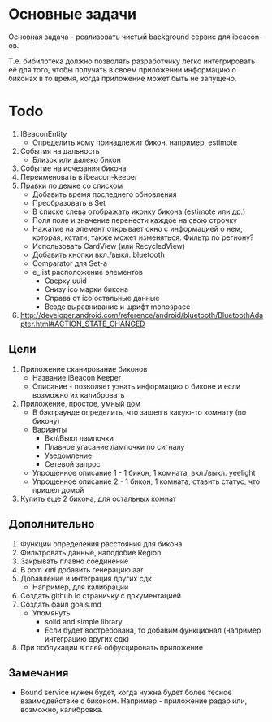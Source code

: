 Основные задачи
===============

Основная задача - реализовать чистый background сервис для ibeacon-ов.

Т.е. бибилотека должно позволять разработчику легко интегрировать её
для того, чтобы получать в своем приложении информацию о биконах в то
время, когда приложение может быть не запущено.

Todo
====

1. IBeaconEntity
   * Определить кому принадлежит бикон, например, estimote
2. События на дальность
   * Близок или далеко бикон
3. Событие на исчезания бикона
4. Переименовать в ibeacon-keeper
5. Правки по демке со списком
   * Добавить время последнего обновления
   * Преобразовать в Set
   * В списке слева отображать иконку бикона (estimote или др.)
   * Поля поле и значение перенести каждое на свою строчку
   * Нажатие на элемент открывает окно с информацией о нем, которая, кстати, также может изменяться. Фильтр по региону?
   * Использовать CardView (или RecycledView)
   * Добавить кнопки вкл./выкл. bluetooth
   * Comparator для Set-a
   * e_list расположение элементов
     * Сверху uuid
     * Снизу ico марки бикона
     * Справа от ico остальные данные
     * Везде выравнивание и шрифт monospace
6. http://developer.android.com/reference/android/bluetooth/BluetoothAdapter.html#ACTION_STATE_CHANGED
   
Цели
----

1. Приложение сканирование биконов 
   * Название iBeacon Keeper
   * Описание - позволяет узнать информацию о биконе и если возможно их калибровать
2. Приложение, простое, умный дом
   * В бэкграунде определить, что зашел в какую-то комнату (по бикону)
   * Варианты
     * Вкл\Выкл лампочки 
     * Плавное угасание лампочки по сигналу
     * Уведомление
     * Сетевой запрос
   * Упрощенное описание 1 - 1 бикон, 1 комната, вкл./выкл. yeelight
   * Упрощенное описание 2 - 1 бикон, 1 комната, ставить статус, что пришел домой
3. Купить еще 2 бикона, для остальных комнат

Дополнительно
-------------

1. Функции определения расстояния для бикона
2. Фильтровать данные, наподобие Region
3. Закрывать плавно соединение
4. В pom.xml добавить генерацию aar
5. Добавление и интеграция других сдк
   * Например, для калибрации
6. Создать github.io страничку с документацией
7. Создать файл goals.md 
   * Упомянуть
     * solid and simple library
     * Если будет востребована, то добавим функционал (например интеграцию других сдк)
8. При поблукации в плей обфусцировать приложение

Замечания
---------

* Bound service нужен будет, когда нужна будет более тесное взаимодействие с биконом. Например - приложение радар или, возможно, калибровка.

